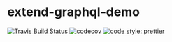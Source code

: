 # extend-graphql-demo

[![Travis Build Status](https://travis-ci.com/jedmao/extend-graphql-demo.svg?branch=master)](https://travis-ci.com/jedmao/extend-graphql-demo)
[![codecov](https://codecov.io/gh/jedmao/extend-graphql-demo/branch/master/graph/badge.svg)](https://codecov.io/gh/jedmao/extend-graphql-demo)
[![code style: prettier](https://img.shields.io/badge/code_style-prettier-ff69b4.svg)](https://github.com/prettier/prettier)
